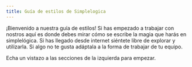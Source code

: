```yaml
---
title: Guía de estilos de Simplelogica
---
```


¡Bienvenido a nuestra guía de estilos! Si has empezado a trabajar con nostros aquí es donde debes mirar
cómo se escribe la magia que harás en simplelógica. Si has llegado desde internet siéntete libre de
explorar y utilizarla. Si algo no te gusta adáptala a la forma de trabajar de tu equipo.

Echa un vistazo a las secciones de la izquierda para empezar.
